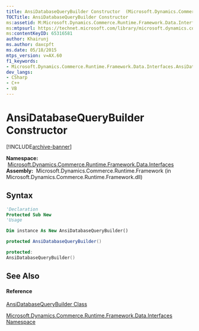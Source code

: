 ```yaml
---
title: AnsiDatabaseQueryBuilder Constructor  (Microsoft.Dynamics.Commerce.Runtime.Framework.Data.Interfaces)
TOCTitle: AnsiDatabaseQueryBuilder Constructor
ms:assetid: M:Microsoft.Dynamics.Commerce.Runtime.Framework.Data.Interfaces.AnsiDatabaseQueryBuilder.#ctor
ms:mtpsurl: https://technet.microsoft.com/library/microsoft.dynamics.commerce.runtime.framework.data.interfaces.ansidatabasequerybuilder.ansidatabasequerybuilder(v=AX.60)
ms:contentKeyID: 65316581
author: Khairunj
ms.author: daxcpft
ms.date: 05/18/2015
mtps_version: v=AX.60
f1_keywords:
- Microsoft.Dynamics.Commerce.Runtime.Framework.Data.Interfaces.AnsiDatabaseQueryBuilder.#ctor
dev_langs:
- CSharp
- C++
- VB
---
```


# AnsiDatabaseQueryBuilder Constructor


[!INCLUDE[archive-banner](includes/archive-banner.md)]

**Namespace:**  [Microsoft.Dynamics.Commerce.Runtime.Framework.Data.Interfaces](microsoft-dynamics-commerce-runtime-framework-data-interfaces-namespace.md)  
**Assembly:**  Microsoft.Dynamics.Commerce.Runtime.Framework (in Microsoft.Dynamics.Commerce.Runtime.Framework.dll)

## Syntax

``` vb
'Declaration
Protected Sub New
'Usage

Dim instance As New AnsiDatabaseQueryBuilder()
```

``` csharp
protected AnsiDatabaseQueryBuilder()
```

``` c++
protected:
AnsiDatabaseQueryBuilder()
```

## See Also

#### Reference

[AnsiDatabaseQueryBuilder Class](ansidatabasequerybuilder-class-microsoft-dynamics-commerce-runtime-framework-data-interfaces.md)

[Microsoft.Dynamics.Commerce.Runtime.Framework.Data.Interfaces Namespace](microsoft-dynamics-commerce-runtime-framework-data-interfaces-namespace.md)


